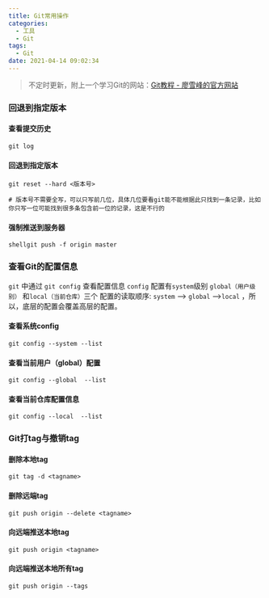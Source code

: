 ```yaml
---
title: Git常用操作
categories:
  - 工具
  - Git
tags:
  - Git
date: 2021-04-14 09:02:34
---
```


> 不定时更新，附上一个学习Git的网站：[Git教程 - 廖雪峰的官方网站](https://www.liaoxuefeng.com/wiki/896043488029600)

### 回退到指定版本

#### 查看提交历史

```shell
git log
```

#### 回退到指定版本

```shell
git reset --hard <版本号>

# 版本号不需要全写，可以只写前几位，具体几位要看git能不能根据此只找到一条记录，比如你只写一位可能找到很多条包含前一位的记录，这是不行的
```

#### 强制推送到服务器

```shell
shellgit push -f origin master
```

### 查看Git的配置信息

`git` 中通过 `git config` 查看配置信息
`config` 配置有`system`级别 `global（用户级别）` 和`local（当前仓库）`三个
配置的读取顺序: `system` --> `global` -->`local` ，所以，底层的配置会覆盖高层的配置。

#### 查看系统config

```shell
git config --system --list
```

#### 查看当前用户（global）配置

```shell
git config --global  --list
```

#### 查看当前仓库配置信息

```shell
git config --local  --list
```

### Git打tag与撤销tag


#### 删除本地tag
```shell
git tag -d <tagname>
```

#### 删除远端tag
```shell
git push origin --delete <tagname>
```


#### 向远端推送本地tag
```shell
git push origin <tagname>
```


#### 向远端推送本地所有tag
```shell
git push origin --tags
```

